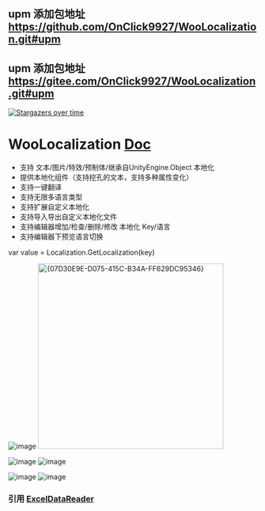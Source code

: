 ## upm 添加包地址 https://github.com/OnClick9927/WooLocalization.git#upm
## upm 添加包地址 https://gitee.com/OnClick9927/WooLocalization.git#upm

[![Stargazers over time](https://starchart.cc/OnClick9927/WooLocalization.svg?variant=adaptive)](https://starchart.cc/OnClick9927/WooLocalization)

# WooLocalization [Doc](https://onclick9927.github.io/2024/10/26/Doc/WooLocalization/1-WooLocalization-%E7%AE%80%E4%BB%8B)

*  支持  文本/图片/特效/预制体/继承自UnityEngine.Object 本地化
*  提供本地化组件（支持挖孔的文本，支持多种属性变化）
*  支持一键翻译 
*  支持无限多语言类型
*  支持扩展自定义本地化
*  支持导入导出自定义本地化文件
*  支持编辑器增加/检查/删除/修改   本地化 Key/语言
*  支持编辑器下预览语言切换
    
var value = Localization.GetLocalization(key)

![image](https://github.com/user-attachments/assets/2a20e84d-f32f-4b68-bd78-adf5e1f05114)
<img width="375" alt="{07D30E9E-D075-415C-B34A-FF629DC95346}" src="https://github.com/user-attachments/assets/99bf4e90-e41e-427f-9ea2-bcdda939cc41">

![image](https://github.com/user-attachments/assets/77d0f733-740d-4176-8144-6739b9b9d29f)
![image](https://github.com/user-attachments/assets/9b552a48-22c4-40bb-8028-6e3b0eb14e6b)



![image](https://github.com/user-attachments/assets/f836a65d-7010-4d31-9789-d7da55368254)
![image](https://github.com/user-attachments/assets/71a722bd-4ce7-41d5-a68c-d5d16d263bbb)



### 引用 [ExcelDataReader](https://github.com/ExcelDataReader/ExcelDataReader) 



